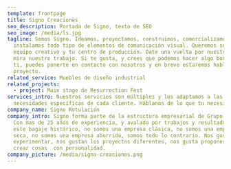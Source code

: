 ```yaml
---
template: frontpage
title: Signo Creaciones
seo_description: Portada de Signo, texto de SEO
seo_image: /media/ls.jpg
tagline: Somos Signo. Ideamos, proyectamos, construimos, comercializamos e
  instalamos todo tipo de elementos de comunicación visual. Queremos ser tu
  equipo creativo y tu centro de producción. Date una vuelta por nuestra web y
  mira nuestro trabajo. Si te gusta, y crees que podemos hacer algo bonito para
  ti, puedes ponerte en contacto con nosotros y en breve estaremos hablado de tu
  proyecto.
related_service: Muebles de diseño industrial
related_projects:
  - project: Main stage de Resurrection Fest
services_intro: Nuestros servicios son múltiples y los adaptamos a las
  necesidades específicas de cada cliente. Háblanos de lo que tu necesitas.
company_name: Signo Rotulación
company_intro: Signo forma parte de la estructura empresarial de Grupo Futures.
  Con mas de 25 años de experiencia, y avalada por trabajos y resultados. Pese a
  este bagaje histórico, no somos una empresa clásica, no somos una empresa
  seca, no somos una empresa aburrida, somos todo lo contrario. Nos gusta
  experimentar, nos gustan los proyectos diferentes, nos gusta proponer ideas y
  crear cosas  con personalidad.
company_picture: /media/signo-creaciones.png
---
```

